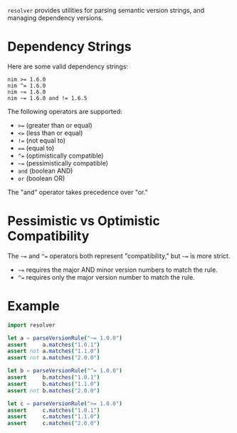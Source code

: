 `resolver` provides utilities for parsing semantic version strings,
and managing dependency versions.

# Dependency Strings

Here are some valid dependency strings:

```
nim >= 1.6.0
nim ^= 1.6.0
nim ~= 1.6.0
nim ~= 1.6.0 and != 1.6.5
```

The following operators are supported:
- `>=` (greater than or equal)
- `<=` (less than or equal)
- `!=` (not equal to)
- `==` (equal to)
- `^=` (optimistically compatible)
- `~=` (pessimistically compatible)
- `and` (boolean AND)
- `or` (boolean OR)

The "and" operator takes precedence over "or."

# Pessimistic vs Optimistic Compatibility

The `~=` and `^=` operators both represent "compatibility," but `~=` is
more strict.

- `~=` requires the major AND minor version numbers to match the rule.
- `^=` requires only the major version number to match the rule.

# Example

```nim
import resolver

let a = parseVersionRule("~= 1.0.0")
assert     a.matches("1.0.1")
assert not a.matches("1.1.0")
assert not a.matches("2.0.0")

let b = parseVersionRule("^= 1.0.0")
assert     b.matches("1.0.1")
assert     b.matches("1.1.0")
assert not b.matches("2.0.0")

let c = parseVersionRule(">= 1.0.0")
assert     c.matches("1.0.1")
assert     c.matches("1.1.0")
assert     c.matches("2.0.0")
```
